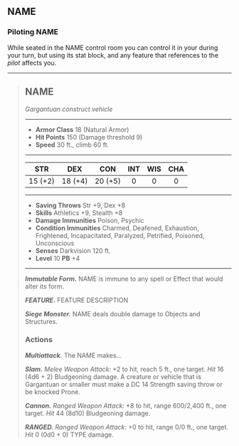 ## NAME


### Piloting NAME
While seated in the NAME control room you can control it in your during your turn, but using its stat block, and any feature that references to the *pilot* affects you.

___
> ## NAME
>*Gargantuan construct vehicle*
> ___
> - **Armor Class** 18 (Natural Armor)
> - **Hit Points** 150 (Damage threshold 9)
> - **Speed** 30 ft., climb 60 ft.
>___
>|   STR   |   DEX   |   CON   |   INT   |   WIS   |   CHA   |
>|:-------:|:-------:|:-------:|:-------:|:-------:|:-------:|
>| 15 (+2) | 18 (+4) | 20 (+5) |    0    |    0    |    0    |
>___
> - **Saving Throws** Str +9, Dex +8
> - **Skills** Athletics +9, Stealth +8
> - **Damage Immunities** Poison, Psychic
> - **Condition Immunities** Charmed, Deafened, Exhaustion, Frightened, Incapacitated, Paralyzed, Petrified, Poisoned, Unconscious
> - **Senses** Darkvision 120 ft.
> - **Level** 10 **PB** +4
> ___
> ***Immutable Form.***
> NAME is immune to any spell or Effect that would alter its form.
>
> ***FEATURE.*** FEATURE DESCRIPTION
>
> ***Siege Monster.***
> NAME deals double damage to Objects and Structures.
>
>
> ### Actions
> ***Multiattack.*** The NAME makes...
>
> ***Slam.*** *Melee Weapon Attack:* +2 to hit, reach 5 ft., one target. *Hit* 16 (4d6 + 2) Bludgeoning damage. A creature or vehicle that is Gargantuan or smaller must make a DC 14 Strength saving throw or be knocked Prone.
>
> ***Cannon.*** *Ranged Weapon Attack:* +8 to hit, range 600/2,400 ft., one target. *Hit* 44 (8d10) Bludgeoning damage.
>
> ***RANGED.*** *Ranged Weapon Attack:* +0 to hit, range 0/0 ft., one target. *Hit* 0 (0d0 + 0) TYPE damage. 
>



